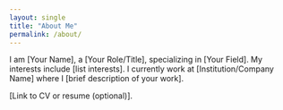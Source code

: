 ```yaml
---
layout: single
title: "About Me"
permalink: /about/
---
```


I am [Your Name], a [Your Role/Title], specializing in [Your Field]. My interests include [list interests]. 
I currently work at [Institution/Company Name] where I [brief description of your work].

[Link to CV or resume (optional)].